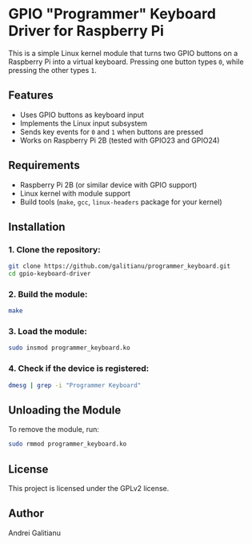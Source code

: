 # GPIO "Programmer" Keyboard Driver for Raspberry Pi

This is a simple Linux kernel module that turns two GPIO buttons on a Raspberry Pi into a virtual keyboard. Pressing one button types `0`, while pressing the other types `1`.

## Features
- Uses GPIO buttons as keyboard input
- Implements the Linux input subsystem
- Sends key events for `0` and `1` when buttons are pressed
- Works on Raspberry Pi 2B (tested with GPIO23 and GPIO24)

## Requirements
- Raspberry Pi 2B (or similar device with GPIO support)
- Linux kernel with module support
- Build tools (`make`, `gcc`, `linux-headers` package for your kernel)

## Installation

### 1. Clone the repository:
```bash
git clone https://github.com/galitianu/programmer_keyboard.git
cd gpio-keyboard-driver
```

### 2. Build the module:
```bash
make
```

### 3. Load the module:
```bash
sudo insmod programmer_keyboard.ko
```

### 4. Check if the device is registered:
```bash
dmesg | grep -i "Programmer Keyboard"
```

## Unloading the Module
To remove the module, run:
```bash
sudo rmmod programmer_keyboard.ko
```

## License
This project is licensed under the GPLv2 license.

## Author
Andrei Galitianu

